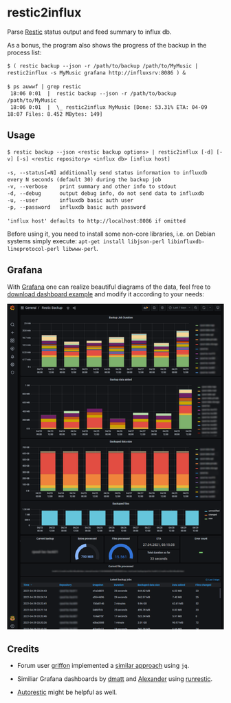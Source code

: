 # restic2influx

Parse [Restic](https://restic.net/) status output and feed summary to influx db.

As a bonus, the program also shows the progress of the backup in the process list:
```
$ ( restic backup --json -r /path/to/backup /path/to/MyMusic | restic2influx -s MyMusic grafana http://influxsrv:8086 ) &

$ ps auwwf | grep restic
 18:06 0:01  |  restic backup --json -r /path/to/backup /path/to/MyMusic
 18:06 0:01  |  \_ restic2influx MyMusic [Done: 53.31% ETA: 04-09 18:07 Files: 8.452 MBytes: 149]
```

## Usage

```
$ restic backup --json <restic backup options> | restic2influx [-d] [-v] [-s] <restic repository> <influx db> [influx host]

-s, --status[=N] additionally send status information to influxdb every N seconds (default 30) during the backup job
-v, --verbose    print summary and other info to stdout
-d, --debug      output debug info, do not send data to influxdb
-u, --user       influxdb basic auth user
-p, --password   influxdb basic auth password

'influx host' defaults to http://localhost:8086 if omitted
```

Before using it, you need to install some non-core libraries, i.e. on Debian systems
simply execute: `apt-get install libjson-perl libinfluxdb-lineprotocol-perl libwww-perl`.

## Grafana

With [Grafana](https://grafana.com/) one can realize beautiful diagrams of the
data, feel free to [download dashboard example](restic2influx-grafana.json)
and modify it according to your needs:

![Picture of an example Grafana dashboard](restic2influx-grafana.png "Grafana example dashboard")

## Credits

- Forum user [griffon](https://forum.restic.net/u/griffon/) implemented a
[similar approach](https://forum.restic.net/t/restic-grafana-dashboard/1662/8) using `jq`.

- Similiar Grafana dashboards by [dmatt](https://grafana.com/grafana/dashboards/11064) and
[Alexander](https://grafana.com/grafana/dashboards/4198) using
[runrestic](https://pypi.org/project/runrestic/).

- [Autorestic](https://github.com/cupcakearmy/autorestic) might be helpful
  as well.

